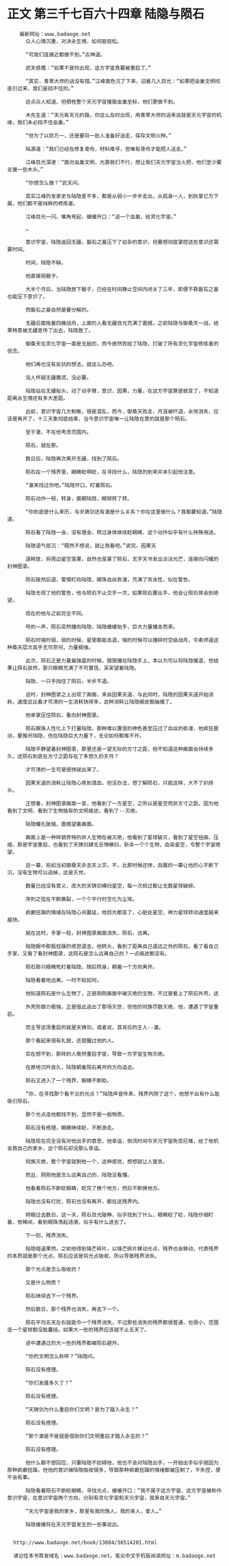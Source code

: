 # 正文 第三千七百六十四章 陆隐与陨石
        最新网址：www.badaoge.net
          众人心情沉重，对决永生境，如何能轻松。
      
          “可我们连接近都做不到。”古神道。
      
          武天感慨：“如果不是你出现，这方宇宙真要被重启了。”
      
          “其实，青草大师的话没有错。”江峰面色沉了下来，迎着几人目光：“如果把虫巢文明彻底引过来，我们是挡不住的。”
      
          这点众人知道，但牺牲整个天元宇宙摧毁虫巢坐标，他们更做不到。
      
          木先生道：“天元有天元的路，你这么及时出现，用青草大师的话来说就是天元宇宙的机缘，我们未必挡不住虫巢。”
      
          “但为了以防万一，还是要将一批人准备好送走，保存文明火种。”
      
          陆源道：“我们已经在修复骨舟，材料难寻，但唯有骨舟才能把人送走。”
      
          江峰目光深邃：“面对虫巢文明，光靠我们不行，想让我们天元宇宙当火把，他们至少要支援一些木头。”
      
          “你想怎么做？”武天问。
      
          其实江峰的发家史与陆隐差不多，都是从弱小一步步走出，从孤身一人，到执掌亿万下属，他们都不是纯粹的修炼者。
      
          江峰目光一闪，嘴角弯起，缓缓开口：“送一个虫巢，给灵化宇宙。”
      
          …
      
          意识宇宙，陆隐返回无疆，磐石之基压下了驳杂的意识，但要想彻底掌控这些意识还需要时间。
      
          时间，陆隐不缺。
      
          他直接摇骰子。
      
          大半个月后，当陆隐放下骰子，已经在时间静止空间内闭关了三年，即便不靠磐石之基也能压下意识了。
      
          而磐石之基自然是要分解的。
      
          无疆后面拖着四艘战舟，上面的人看无疆目光充满了震撼，之前陆隐与御桑天一战，结果特意被无疆宣传了出去，陆隐胜了。
      
          御桑天在灵化宇宙一直是无敌的，而今居然败给了陆隐，打破了所有灵化宇宙修炼者的信念。
      
          他们再也没有反抗的想法，就这么办吧。
      
          没人怀疑无疆撒谎，没必要。
      
          陆隐站在无疆船头，动了动手臂，意识，因果，力量，在这方宇宙算是蜕变了，不知道距离永生境还有多大差距。
      
          此前，意识宇宙几方制衡，很是混乱，而今，御桑天败走，月涯被吓退，永恒消失，应该是离开了，十三天象彻底结束，当今意识宇宙唯一让陆隐在意的就是那个陨石。
      
          至于澈，不在他考虑范围内。
      
          陨石，就在那。
      
          数日后，陆隐再次离开无疆，找到了陨石。
      
          陨石在一个残界里，眼睛眨啊眨，在寻找什么，陆隐的到来并未引起他注意。
      
          “澈来找过你吧。”陆隐开口，盯着陨石。
      
          陨石动作一顿，转身，面朝陆隐，眼球转了转。
      
          “你到底是什么来历，与天铸剑还有澈是什么关系？你在这里做什么？我都要知道。”陆隐道。
      
          陨石看了陆隐一会，没有理会，转过身体继续眨眼睛，这个动作似乎有什么特殊用途。
      
          陆隐语气低沉：“既然不想说，就让我看吧。”说完，因果天
      
          道释放，将周边星空笼罩，自然也笼罩了陨石，无字天书发出淡淡光芒，连接向闪耀的封神图录。
      
          陨石陡然后退，警惕盯向陆隐，眼珠血丝弥漫，充满了攻击性，似在警告。
      
          陆隐无视了他的警告，他与陨石不止交手一次，如果陨石要出手，他会让陨石体会到绝望。
      
          现在的他与之前完全不同。
      
          呼的一声，陨石突然撞向陆隐，陆隐缓缓抬手，巨大力量撞击而来。
      
          陨石时强时弱，弱的时候，星使都能击退，强的时候可以撞碎时空级战舟，令素师道这种桑天层次高手无可奈何，力量极强。
      
          此次，陨石正是力量最强盛的时候，狠狠撞在陆隐手上，本以为可以将陆隐撞退，但结果让陨石骇然，那只眼睛充满了不可置信，呆呆望着陆隐。
      
          陆隐，一只手挡住了陨石，半步不退。
      
          这时，封神图录之上出现了画面，来自因果天道，与此同时，陆隐的因果天道开始消耗，速度远比看才可清的一生消耗快得多，这种消耗让陆隐眼皮都抽搐了。
      
          他单掌压住陨石，看向封神图录。
      
          陨石眼珠人性化上下打量陆隐，那种难以置信的神色甚至压过了血丝的弥漫，他疯狂震动，要推开陆隐，但在陆隐巨大力量下，无论如何都推不开。
      
          陆隐平静望着封神图录，那里还是一望无际的方寸之距，他不知道这种画面会持续多久，这陨石到底在方寸之距存在了多悠久的岁月？
      
          才可清的一生可是很快就出来了。
      
          因果天道的消耗让陆隐心疼到滴血，但没办法，想了解陨石，只能这样，大不了扒砖头。
      
          正想着，封神图录画面一变，他看到了一方星空，之所以是星空而非方寸之距，因为他看到了文明，看到了生物独有的文明痕迹，看到了--灭绝。
      
          陆隐瞳孔陡缩，震撼望着画面。
      
          画面上是一种样貌奇特的非人生物在被灭绝，他看到了星球破灭，看到了星空扭曲，压缩，那是宇宙重启，也看到了天铸剑肆无忌惮横扫，斩杀一个个生物，血染星空，令整个宇宙绝望。
      
          这一幕，宛如当初御桑天杀去天上宗，不，比那时候还惨，血腥的一幕让他的心不断下沉，没有生物可以逃掉，这是灭世。
      
          数量已经没有意义，庞大的天铸剑横扫星空，每一次掠过都让无数星球破碎。
      
          序列之弦在不断撕裂，一个个平行时空化为尘埃。
      
          疯癫狂躁的情绪在陆隐心间蔓延，他目光都变了，心脏处星空，神力星球转动速度越来越快。
      
          就在这时，手掌一轻，封神图录画面消失，陨石，远离。
      
          陆隐眼中那股狂躁的感觉退去，他转头，看到了距离自己遥远之外的陨石，看了看自己手掌，又看了看封神图录，这陨石是怎么远离自己的？一点痕迹都没有。
      
          陨石那只眼睛死盯着陆隐，随后转身，朝着一个方向离开。
      
          陆隐看着他远离，一时不知如何。
      
          他知道陨石是什么生物了，正是刚刚画面中被灭绝的生物，不过是套上了陨石外壳，这
      
          外壳防御力极强，正是借此逃出了那场灭世，但他的同族尽数灭绝，他，遭遇了宇宙重启。
      
          而主导这场重启的就是天铸剑，或者说，其背后的主人--澈。
      
          那个看起来很有礼貌，还提醒过他的人。
      
          实在想不到，那样的人竟然重启宇宙，导致一方宇宙生物灭绝。
      
          在原地沉吟良久，陆隐朝着陨石离开的方向追去。
      
          陨石又进入了一个残界，眼睛不断眨。
      
          “你，在寻找那个看不见的光点？”陆隐声音传来，残界内除了这个，他想不出有什么能吸引陨石。
      
          那个光点连他都找不到，显然不是一般物质。
      
          陨石没有搭理，眼睛继续眨，不断游走。
      
          陆隐现在完全没有对他出手的意思，他幸运，倒流时间令天元宇宙免受厄难，给了他机会救自己的家乡，这个陨石却没那么幸运。
      
          同族灭绝，整个宇宙就剩他一个，这种感觉，想想就让人窒息。
      
          而且，刚刚他是怎么远离自己的，陆隐没看懂。
      
          他看着陨石不断眨眼睛，眨完了换个地方，然后不断换地方。
      
          陆隐也没有打扰，陨石也没有离开，都在这残界内。
      
          转眼过去数日，这一天，陨石目光陡睁，似乎找到了什么，眼睛眨了眨，陆隐仔细盯着，依稀间，看到眼珠荡起涟漪，似乎有什么进去了。
      
          下一刻，残界消失。
      
          陆隐暗道果然，之前他得到锋芒碎片，以锋芒碎片移动光点，残界也会移动，代表残界的本质就是那个光点，陨石应该是将光点吸收，所以导致残界消失。
      
          那个光点是怎么吸收的？
      
          又是什么物质？
      
          陨石继续去下一个残界。
      
          然后数日，那个残界也消失，再去下一个。
      
          陨石平均五天左右就能令一个残界消失，不过那些消失的残界都很普通，也很小，范围连一个星球都没能囊括，如果大一些的残界应该就不止五天了。
      
          途中遭遇过的大一些的残界都被陨石避开。
      
          “你的文明怎么称呼？”陆隐问。
      
          陨石没有搭理。
      
          “你们发展多久了？”
      
          陨石没有搭理。
      
          “天铸剑为什么重启你们文明？是为了踏入永生？”
      
          陨石没有搭理。
      
          “那个澈是不是就是借助你们文明重启才踏入永生的？”
      
          陨石没有搭理。
      
          他什么都不想回应，只要陆隐不妨碍他，他也不会对陆隐出手，一开始出手似乎就因为那种疯癫狂躁，但他的意识被陆隐吸收很多，导致那种疯癫狂躁的情绪都被压制了，不失控，便不会有事。
      
          陆隐看着陨石不断眨眼睛，寻找光点，缓缓开口：“我不属于这方宇宙，这方宇宙被称作意识宇宙，在意识宇宙两个方向，分别有灵化宇宙和天元宇宙，我来自天元宇宙。”
      
          “天元宇宙是我的家乡，那里有我的族人，我的亲人，爱人…”
      
          陆隐缓缓将在天元宇宙发生的一些事说出。
      
      
      http://www.badaoge.net/book/13084/36514201.html
      
      请记住本书首发域名：www.badaoge.net。笔尖中文手机版阅读网址：m.badaoge.net